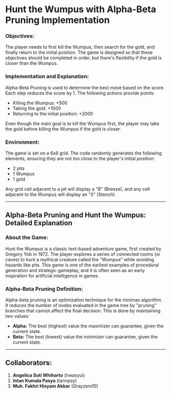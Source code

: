 # Hunt the Wumpus with Alpha-Beta Pruning Implementation

### **Objectives:**
The player needs to first kill the Wumpus, then search for the gold, and finally return to the initial position. The game is designed so that these objectives should be completed in order, but there's flexibility if the gold is closer than the Wumpus.

### **Implementation and Explanation:**
Alpha-Beta Pruning is used to determine the best move based on the score. Each step reduces the score by 1. The following actions provide points:
- Killing the Wumpus: +500
- Taking the gold: +1000
- Returning to the initial position: +2000  

Even though the main goal is to kill the Wumpus first, the player may take the gold before killing the Wumpus if the gold is closer.

### **Environment:**
The game is set on a 6x6 grid. The code randomly generates the following elements, ensuring they are not too close to the player's initial position:
- 2 pits
- 1 Wumpus
- 1 gold  

Any grid cell adjacent to a pit will display a "B" (Breeze), and any cell adjacent to the Wumpus will display an "S" (Stench).

---

## **Alpha-Beta Pruning and Hunt the Wumpus: Detailed Explanation**

### **About the Game:**
Hunt the Wumpus is a classic text-based adventure game, first created by Gregory Yob in 1972. The player explores a series of connected rooms (or caves) to hunt a mythical creature called the "Wumpus" while avoiding hazards like pits. This game is one of the earliest examples of procedural generation and strategic gameplay, and it is often seen as an early inspiration for artificial intelligence in games.

### **Alpha-Beta Pruning Definition:**
Alpha-beta pruning is an optimization technique for the minimax algorithm. It reduces the number of nodes evaluated in the game tree by "pruning" branches that cannot affect the final decision. This is done by maintaining two values:
- **Alpha:** The best (highest) value the maximizer can guarantee, given the current state.
- **Beta:** The best (lowest) value the minimizer can guarantee, given the current state.

---

## **Collaborators:**
1. **Angelica Suti Whiharto** (hwasyui)  
2. **Intan Kumala Pasya** (tannpsy)  
3. **Muh. Fakhri Hisyam Akbar** (Grayzero15)
